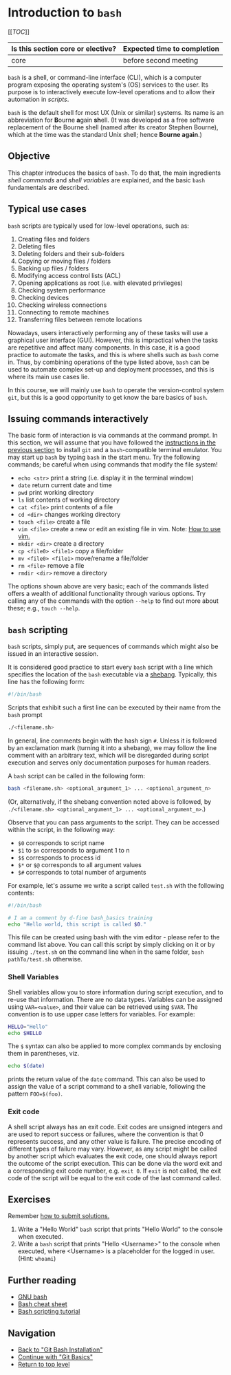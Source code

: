 # Introduction to `bash`

\[\[_TOC_\]\]

| Is this section core or elective? | Expected time to completion |
| --- | ---- |
| core | before second meeting |

`bash` is a shell, or command-line interface (CLI), which is a computer program
exposing the operating system's (OS) services to the user. Its purpose is to
interactively execute low-level operations and to allow their automation in
_scripts_.

`bash` is the default shell for most UX (Unix or similar) systems. Its name is
an abbreviation for **B**ourne **a**gain **sh**ell. (It was developed as a free
software replacement of the Bourne shell (named after its creator Stephen
Bourne), which at the time was the standard Unix shell; hence **Bourne again**.)

## Objective

This chapter introduces the basics of `bash`. To do that, the main ingredients
_shell commands_ and _shell variables_ are explained, and the basic `bash`
fundamentals are described.

## Typical use cases

`bash` scripts are typically used for low-level operations, such as:

1. Creating files and folders
1. Deleting files
1. Deleting folders and their sub-folders
1. Copying or moving files / folders
1. Backing up files / folders
1. Modifying access control lists (ACL)
1. Opening applications as root (i.e. with elevated privileges)
1. Checking system performance
1. Checking devices
1. Checking wireless connections
1. Connecting to remote machines
1. Transferring files between remote locations

Nowadays, users interactively performing any of these tasks will use a graphical
user interface (GUI). However, this is impractical when the tasks are repetitive
and affect many components. In this case, it is a good practice to automate the
tasks, and this is where shells such as `bash` come in. Thus, by combining
operations of the type listed above, `bash` can be used to automate complex
set-up and deployment processes, and this is where its main use cases lie.

In this course, we will mainly use `bash` to operate the version-control system
`git`, but this is a good opportunity to get know the bare basics of `bash`.

## Issuing commands interactively

The basic form of interaction is via commands at the command prompt. In this
section, we will assume that you have followed the [instructions in the
previous section](./GitBashInstallation) to install `git` and a
`bash`-compatible terminal emulator. You may start up `bash` by typing `bash`
in the start menu. Try the following commands; be careful
when using commands that modify the file system!

- `echo <str>` print a string (i.e. display it in the terminal window)
- `date` return current date and time
- `pwd` print working directory
- `ls` list contents of working directory
- `cat <file>` print contents of a file
- `cd <dir>` changes working directory
- `touch <file>` create a file
- `vim <file>` create a new or edit an existing file in vim. Note: [How to use vim.](https://devhints.io/vim)  
- `mkdir <dir>` create a directory
- `cp <file0> <file1>` copy a file/folder
- `mv <file0> <file1>` move/rename a file/folder
- `rm <file>` remove a file
- `rmdir <dir>` remove a directory

The options shown above are very basic; each of the commands listed offers a
wealth of additional functionality through various options. Try calling any
of the commands with the option `--help` to find out more about these; e.g.,
`touch --help`.

## `bash` scripting

`bash` scripts, simply put, are sequences of commands which might also be issued
in an interactive session.

It is considered good practice to start every `bash` script with a line which
specifies the location of the `bash` executable via a
[shebang](https://en.wikipedia.org/wiki/Shebang_(Unix)). Typically, this line
has the following form:

```bash
#!/bin/bash
```

Scripts that exhibit such a first line can be executed by their name from the
`bash` prompt

```bash
./<filename.sh>
```

In general, line comments begin with the hash sign `#`. Unless it is followed
by an exclamation mark (turning it into a shebang), we may follow the line
comment with an arbitrary text, which will be disregarded during script
execution and serves only documentation purposes for human readers.

A `bash` script can be called in the following form:

```bash
bash <filename.sh> <optional_argument_1> ... <optional_argument_n>
```

(Or, alternatively, if the shebang convention noted above is followed, by
`./<filename.sh> <optional_argument_1> ... <optional_argument_n>`.)

Observe that you can pass arguments to the script. They can be accessed within
the script, in the following way:

- `$0` corresponds to script name
- `$1` to `$n` corresponds to argument 1 to n
- `$$` corresponds to process id
- `$*` or `$@` corresponds to all argument values
- `$#` corresponds to total number of arguments

For example, let's assume we write a script called `test.sh` with the following
contents:

```bash
#!/bin/bash

# I am a comment by d-fine bash_basics training
echo "Hello world, this script is called $0."
```

This file can be created using bash with the vim editor - please refer to the command list above.
You can call this script by simply clicking on it or by issuing `./test.sh`
on the command line when in the same folder, `bash pathTo/test.sh` otherwise.

### Shell Variables

Shell variables allow you to store information during script execution, and to
re-use that information. There are no data types. Variables can be assigned
using `VAR=<value>`, and their value can be retrieved using `$VAR`. The
convention is to use upper case letters for variables. For example:

```bash
HELLO="Hello"
echo $HELLO
```

The `$` syntax can also be applied to more complex commands by enclosing them in
parentheses, viz.

```bash
echo $(date)
```

prints the return value of the `date` command. This can also be used to assign
the value of a script command to a shell variable, following the pattern
`FOO=$(foo)`.

### Exit code

A shell script always has an exit code. Exit codes are unsigned integers and are
used to report success or failures, where the convention is that 0 represents
success, and any other value is failure. The precise encoding of different types
of failure may vary. However, as any script might be called by another script
which evaluates the exit code, one should always report the outcome of the
script execution. This can be done via the word exit and a corresponding exit
code number, e.g. `exit 0`. If `exit` is not called, the exit code of the script
will be equal to the exit code of the last command called.

## Exercises

Remember [how to submit
solutions.](../Introduction#review-process-for-the-first-git-chapters)

1. Write a "Hello World" `bash` script that prints "Hello World" to the console
   when executed.
1. Write a `bash` script that prints "Hello \<Username>" to the console when
   executed, where \<Username> is a placeholder for the logged in user. (Hint:
   `whoami`)

## Further reading

- [GNU bash][gnu-bash]
- [Bash cheat sheet][bash-cheat-sheet]
- [Bash scripting tutorial][bash-scripting-tutorial-for-beginners]

## Navigation

- [Back to "Git Bash Installation"][git-bash-installation]
- [Continue with "Git Basics"](./GitBasics)
- [Return to top level](../home)

[gnu-bash]: <https://www.gnu.org/software/bash/>
[bash-cheat-sheet]: <https://devhints.io/bash>
[bash-scripting-tutorial-for-beginners]: <https://linuxconfig.org/bash-scripting-tutorial-for-beginners>
[git-bash-installation]: ./GitBashInstallation
